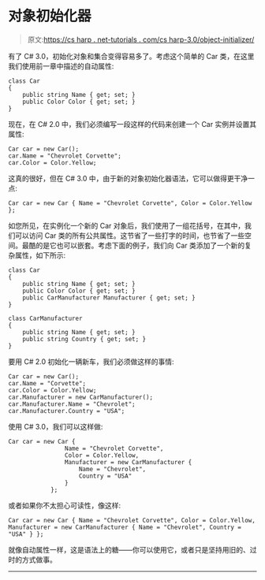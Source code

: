 # 对象初始化器

> 原文:[https://cs harp . net-tutorials . com/cs harp-3.0/object-initializer/](https://csharp.net-tutorials.com/csharp-3.0/object-initializers/)

有了 C# 3.0，初始化对象和集合变得容易多了。考虑这个简单的 Car 类，在这里我们使用前一章中描述的自动属性:

```
class Car
{
    public string Name { get; set; }
    public Color Color { get; set; }
}
```

现在，在 C# 2.0 中，我们必须编写一段这样的代码来创建一个 Car 实例并设置其属性:

```
Car car = new Car();
car.Name = "Chevrolet Corvette";
car.Color = Color.Yellow;
```

这真的很好，但在 C# 3.0 中，由于新的对象初始化器语法，它可以做得更干净一点:

```
Car car = new Car { Name = "Chevrolet Corvette", Color = Color.Yellow };
```

<input type="hidden" name="IL_IN_ARTICLE">

如您所见，在实例化一个新的 Car 对象后，我们使用了一组花括号，在其中，我们可以访问 Car 类的所有公共属性。这节省了一些打字的时间，也节省了一些空间。最酷的是它也可以嵌套。考虑下面的例子，我们向 Car 类添加了一个新的复杂属性，如下所示:

```
class Car
{
    public string Name { get; set; }
    public Color Color { get; set; }
    public CarManufacturer Manufacturer { get; set; }
}

class CarManufacturer
{
    public string Name { get; set; }
    public string Country { get; set; }
}
```

要用 C# 2.0 初始化一辆新车，我们必须做这样的事情:

```
Car car = new Car();
car.Name = "Corvette";
car.Color = Color.Yellow;
car.Manufacturer = new CarManufacturer();
car.Manufacturer.Name = "Chevrolet";
car.Manufacturer.Country = "USA";
```

使用 C# 3.0，我们可以这样做:

```
Car car = new Car { 
                Name = "Chevrolet Corvette", 
                Color = Color.Yellow, 
                Manufacturer = new CarManufacturer { 
                    Name = "Chevrolet", 
                    Country = "USA" 
                } 
            };
```

或者如果你不太担心可读性，像这样:

```
Car car = new Car { Name = "Chevrolet Corvette", Color = Color.Yellow, Manufacturer = new CarManufacturer { Name = "Chevrolet", Country = "USA" } };
```

就像自动属性一样，这是语法上的糖——你可以使用它，或者只是坚持用旧的、过时的方式做事。

* * *
